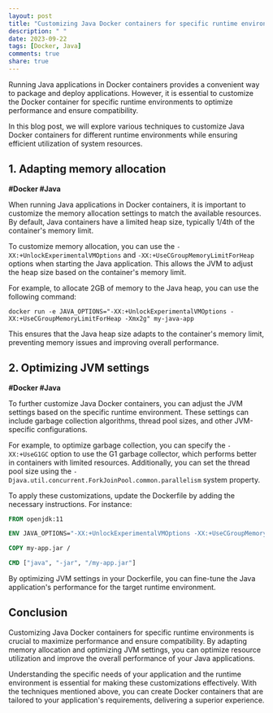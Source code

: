 ```yaml
---
layout: post
title: "Customizing Java Docker containers for specific runtime environments"
description: " "
date: 2023-09-22
tags: [Docker, Java]
comments: true
share: true
---
```


Running Java applications in Docker containers provides a convenient way to package and deploy applications. However, it is essential to customize the Docker container for specific runtime environments to optimize performance and ensure compatibility.

In this blog post, we will explore various techniques to customize Java Docker containers for different runtime environments while ensuring efficient utilization of system resources.

## 1. Adapting memory allocation

**#Docker #Java**

When running Java applications in Docker containers, it is important to customize the memory allocation settings to match the available resources. By default, Java containers have a limited heap size, typically 1/4th of the container's memory limit.

To customize memory allocation, you can use the `-XX:+UnlockExperimentalVMOptions` and `-XX:+UseCGroupMemoryLimitForHeap` options when starting the Java application. This allows the JVM to adjust the heap size based on the container's memory limit.

For example, to allocate 2GB of memory to the Java heap, you can use the following command:

```shell
docker run -e JAVA_OPTIONS="-XX:+UnlockExperimentalVMOptions -XX:+UseCGroupMemoryLimitForHeap -Xmx2g" my-java-app
```

This ensures that the Java heap size adapts to the container's memory limit, preventing memory issues and improving overall performance.

## 2. Optimizing JVM settings

**#Docker #Java**

To further customize Java Docker containers, you can adjust the JVM settings based on the specific runtime environment. These settings can include garbage collection algorithms, thread pool sizes, and other JVM-specific configurations.

For example, to optimize garbage collection, you can specify the `-XX:+UseG1GC` option to use the G1 garbage collector, which performs better in containers with limited resources. Additionally, you can set the thread pool size using the `-Djava.util.concurrent.ForkJoinPool.common.parallelism` system property.

To apply these customizations, update the Dockerfile by adding the necessary instructions. For instance:

```Dockerfile
FROM openjdk:11

ENV JAVA_OPTIONS="-XX:+UnlockExperimentalVMOptions -XX:+UseCGroupMemoryLimitForHeap -Xmx2g -XX:+UseG1GC -Djava.util.concurrent.ForkJoinPool.common.parallelism=16"

COPY my-app.jar /

CMD ["java", "-jar", "/my-app.jar"]
```

By optimizing JVM settings in your Dockerfile, you can fine-tune the Java application's performance for the target runtime environment.

## Conclusion

Customizing Java Docker containers for specific runtime environments is crucial to maximize performance and ensure compatibility. By adapting memory allocation and optimizing JVM settings, you can optimize resource utilization and improve the overall performance of your Java applications.

Understanding the specific needs of your application and the runtime environment is essential for making these customizations effectively. With the techniques mentioned above, you can create Docker containers that are tailored to your application's requirements, delivering a superior experience.